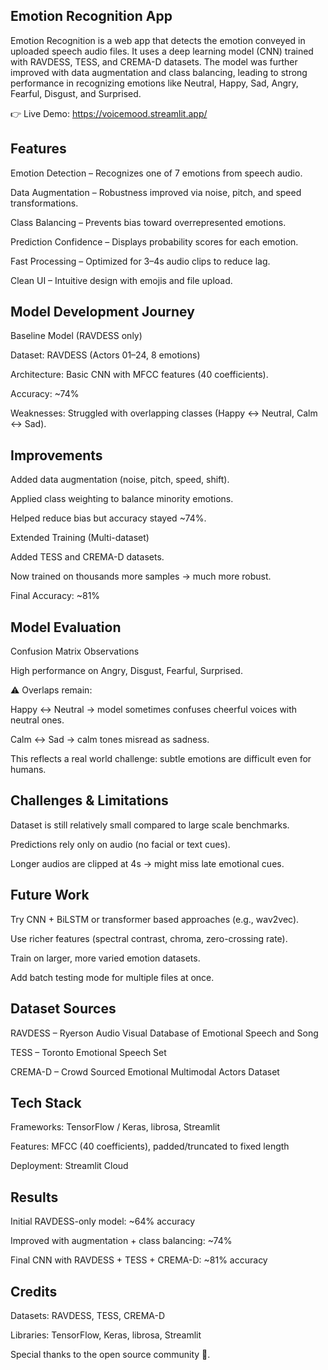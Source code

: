 ## Emotion Recognition App

Emotion Recognition is a web app that detects the emotion conveyed in uploaded speech audio files. It uses a deep learning model (CNN) trained with RAVDESS, TESS, and CREMA-D datasets. The model was further improved with data augmentation and class balancing, leading to strong performance in recognizing emotions like Neutral, Happy, Sad, Angry, Fearful, Disgust, and Surprised.

👉 Live Demo: https://voicemood.streamlit.app/

## Features

Emotion Detection – Recognizes one of 7 emotions from speech audio.

Data Augmentation – Robustness improved via noise, pitch, and speed transformations.

Class Balancing – Prevents bias toward overrepresented emotions.

 Prediction Confidence – Displays probability scores for each emotion.

Fast Processing – Optimized for 3–4s audio clips to reduce lag.

 Clean UI – Intuitive design with emojis and file upload.


## Model Development Journey

Baseline Model (RAVDESS only)

Dataset: RAVDESS (Actors 01–24, 8 emotions)

Architecture: Basic CNN with MFCC features (40 coefficients).

Accuracy: ~74%

Weaknesses: Struggled with overlapping classes (Happy ↔ Neutral, Calm ↔ Sad).


## Improvements

 Added data augmentation (noise, pitch, speed, shift).

 Applied class weighting to balance minority emotions.

Helped reduce bias but accuracy stayed ~74%.

Extended Training (Multi-dataset)

Added TESS and CREMA-D datasets.

Now trained on thousands more samples → much more robust.

Final Accuracy: ~81% 


##  Model Evaluation
Confusion Matrix Observations

High performance on Angry, Disgust, Fearful, Surprised.

⚠️ Overlaps remain:

Happy ↔ Neutral → model sometimes confuses cheerful voices with neutral ones.

Calm ↔ Sad → calm tones misread as sadness.

This reflects a real world challenge: subtle emotions are difficult even for humans.


## Challenges & Limitations

Dataset is still relatively small compared to large scale benchmarks.

Predictions rely only on audio (no facial or text cues).

Longer audios are clipped at 4s → might miss late emotional cues.


## Future Work

Try CNN + BiLSTM or transformer based approaches (e.g., wav2vec).

Use richer features (spectral contrast, chroma, zero-crossing rate).

Train on larger, more varied emotion datasets.

Add batch testing mode for multiple files at once.


##  Dataset Sources

RAVDESS – Ryerson Audio Visual Database of Emotional Speech and Song

 TESS – Toronto Emotional Speech Set

 CREMA-D – Crowd Sourced Emotional Multimodal Actors Dataset


## Tech Stack

Frameworks: TensorFlow / Keras, librosa, Streamlit

Features: MFCC (40 coefficients), padded/truncated to fixed length

Deployment: Streamlit Cloud


## Results

Initial RAVDESS-only model: ~64% accuracy

Improved with augmentation + class balancing: ~74%

Final CNN with RAVDESS + TESS + CREMA-D: ~81% accuracy 


## Credits

Datasets: RAVDESS, TESS, CREMA-D

Libraries: TensorFlow, Keras, librosa, Streamlit

Special thanks to the open source community 💙.
